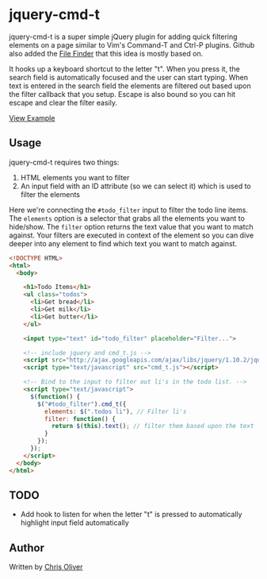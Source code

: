 # jquery-cmd-t

jquery-cmd-t is a super simple jQuery plugin for adding quick filtering elements on a page similar to Vim's Command-T and Ctrl-P plugins. Github also added the [File Finder](https://github.com/blog/793-introducing-the-file-finder) that this idea is mostly based on.

It hooks up a keyboard shortcut to the letter "t". When you press it,
the search field is automatically focused and the user can start typing.
When text is entered in the search field the elements are filtered out
based upon the filter callback that you setup. Escape is also bound so
you can hit escape and clear the filter easily.

[View Example](http://excid3.github.io/jquery-cmd-t/example.html)

## Usage

jquery-cmd-t requires two things:

1. HTML elements you want to filter
2. An input field with an ID attribute (so we can select it) which is used to filter the elements

Here we're connecting the `#todo_filter` input to filter the todo line items. The `elements` option is a selector that grabs all the elements you want to hide/show. The `filter` option returns the text value that you want to match against. Your filters are executed in context of the element so you can dive deeper into any element to find which text you want to match against.

```html
<!DOCTYPE HTML>
<html>
  <body>

    <h1>Todo Items</h1>
    <ul class="todos">
      <li>Get bread</li>
      <li>Get milk</li>
      <li>Get butter</li>
    </ul>

    <input type="text" id="todo_filter" placeholder="Filter...">

    <!-- include jquery and cmd_t.js -->
    <script src="http://ajax.googleapis.com/ajax/libs/jquery/1.10.2/jquery.min.js"></script>
    <script type="text/javascript" src="cmd_t.js"></script>

    <!-- Bind to the input to filter out li's in the todo list. -->
    <script type="text/javascript">
      $(function() {
        $("#todo_filter").cmd_t({
          elements: $(".todos li"), // Filter li's
          filter: function() {
            return $(this).text(); // filter them based upon the text
          }
        });
      });
    </script>
  </body>
</html>
```

## TODO
* Add hook to listen for when the letter "t" is pressed to automatically highlight input field automatically

## Author

Written by [Chris Oliver](excid3.com)

